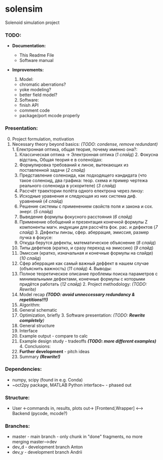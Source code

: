 # solensim
Solenoid simulation project

### TODO:
 - **Documentation:**
    - This Readme File
    - Software manual

 - **Improvements:**
    1. Model:
      - chromatic aberrations?
      - yoke modeling?
      - better field model?
    2. Software:
      - finish API
      - comment code
      - package/port mcode properly

### Presentation:
  0. Project formulation, motivation
  1. Necessary theory beyond basics: _(TODO: condense, remove redundant)_
    1. Електронная оптика, общая теория, почему именно она?:
      1. Классическая оптика -> Электронная оптика (_1 слайд_)
    2. Фокусна відстань, Общая теория e в соленоїдах:
      1. Формулировка требований к линзе, вытекающих из поставленной задачи (_2 слайд_)
      2. Представление соленоида, как подходящего кандидата (что такое соленоид, два графика: теор. схема и пример чертежа реального соленоида в ускорителе) (_3 слайд_)
      3. Рассчёт траектории полёта одного електрона через линзу:
        1. Исходные уравнения и следующая из них система диф. уравнений (_4 слайд_)
        2. Решение системы с применением свойств поля и закона и сох. энерг. (_5 слайд_)
      4. Выведение формулы фокусного расстояния (_6 слайд_)
      5. Применение обобщений и презентация конечной формулы Z компоненты магн. индукции для рассчёта фок. рас. и дефектов (_7 слайд_)
    3. Дефекты линзы, сфер. аберрация, эмиссия, размер пучка в фокусе:
      1. Откуда берутся дефекты, математическое объяснение (_8 слайд_)
      2. Типы дефетков (кратко, и сразу переход на эмиссию) (_9 слайд_)
      3. Эмиссия (кратко, изначальная и конечные формулы на слайде) (_10 слайд_)
      4. Сфер аберрация как самый важный деффект в нашем случае (объяснить важность) (_11 слайд_)
    4. Выводы:
      1. Полное теоретическое описание проблемы поиска параметров с минимальными дефектами, конечные формулы с которыми придётся работать (_12 слайд_)
    2. Project methodology: _(TODO: Rewrite)_
      1. Model recap **_(TODO: avoid unneccessary redundancy & repetitions!!!)_**
      2. Algorithm:
        1. General schematic
        2. Optimization, briefly
    3. Software presentation: _(TODO: **Rewrite completely**)_
        1. General structure
        2. Interface
        3. Example output - compare to calc
        4. Example design study - tradeoffs **_(TODO: more different examples)_**
    4. Conclusions:
        1. **Further development** - pitch ideas
        2. Summary **_(Rewrite!)_**


### Dependencies:
 - numpy, scipy (found in e.g. Conda)
 - ~oct2py package, MATLAB Python interface~ - phased out

### Structure:
 - User <-commands in, results, plots out-> [Frontend,Wrapper] <--> Backend (pycode, mcode?)

### Branches:
 - master - main branch - only chunk in "done" fragments, no more merging master-->dev
 - dev_d - development branch Anton
 - dev_y - development branch Andrii

